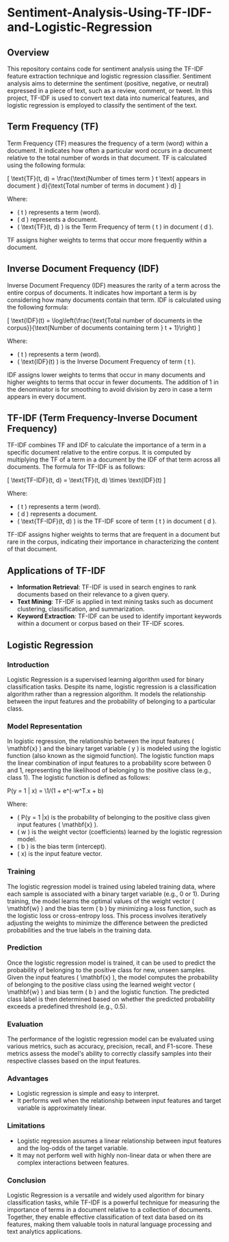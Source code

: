 # Sentiment-Analysis-Using-TF-IDF-and-Logistic-Regression

## Overview
This repository contains code for sentiment analysis using the TF-IDF feature extraction technique and logistic regression classifier. Sentiment analysis aims to determine the sentiment (positive, negative, or neutral) expressed in a piece of text, such as a review, comment, or tweet. In this project, TF-IDF is used to convert text data into numerical features, and logistic regression is employed to classify the sentiment of the text.


## Term Frequency (TF)
Term Frequency (TF) measures the frequency of a term (word) within a document. It indicates how often a particular word occurs in a document relative to the total number of words in that document. TF is calculated using the following formula:

\[ \text{TF}(t, d) = \frac{\text{Number of times term } t \text{ appears in document } d}{\text{Total number of terms in document } d} \]

Where:
- \( t \) represents a term (word).
- \( d \) represents a document.
- \( \text{TF}(t, d) \) is the Term Frequency of term \( t \) in document \( d \).

TF assigns higher weights to terms that occur more frequently within a document.

## Inverse Document Frequency (IDF)
Inverse Document Frequency (IDF) measures the rarity of a term across the entire corpus of documents. It indicates how important a term is by considering how many documents contain that term. IDF is calculated using the following formula:

\[ \text{IDF}(t) = \log\left(\frac{\text{Total number of documents in the corpus}}{\text{Number of documents containing term } t + 1}\right) \]

Where:
- \( t \) represents a term (word).
- \( \text{IDF}(t) \) is the Inverse Document Frequency of term \( t \).

IDF assigns lower weights to terms that occur in many documents and higher weights to terms that occur in fewer documents. The addition of 1 in the denominator is for smoothing to avoid division by zero in case a term appears in every document.

## TF-IDF (Term Frequency-Inverse Document Frequency)
TF-IDF combines TF and IDF to calculate the importance of a term in a specific document relative to the entire corpus. It is computed by multiplying the TF of a term in a document by the IDF of that term across all documents. The formula for TF-IDF is as follows:

\[ \text{TF-IDF}(t, d) = \text{TF}(t, d) \times \text{IDF}(t) \]

Where:
- \( t ) represents a term (word).
- \( d ) represents a document.
- \( \text{TF-IDF}(t, d) \) is the TF-IDF score of term \( t \) in document \( d \).

TF-IDF assigns higher weights to terms that are frequent in a document but rare in the corpus, indicating their importance in characterizing the content of that document.

## Applications of TF-IDF
- **Information Retrieval**: TF-IDF is used in search engines to rank documents based on their relevance to a given query.
- **Text Mining**: TF-IDF is applied in text mining tasks such as document clustering, classification, and summarization.
- **Keyword Extraction**: TF-IDF can be used to identify important keywords within a document or corpus based on their TF-IDF scores.



## Logistic Regression

### Introduction
Logistic Regression is a supervised learning algorithm used for binary classification tasks. Despite its name, logistic regression is a classification algorithm rather than a regression algorithm. It models the relationship between the input features and the probability of belonging to a particular class.

### Model Representation
In logistic regression, the relationship between the input features \( \mathbf{x} \) and the binary target variable \( y \) is modeled using the logistic function (also known as the sigmoid function). The logistic function maps the linear combination of input features to a probability score between 0 and 1, representing the likelihood of belonging to the positive class (e.g., class 1). The logistic function is defined as follows:

 P(y = 1 | x) = \1/(1 + e^(-w^T.x + b) 

Where:
- \( P(y = 1 |x) is the probability of belonging to the positive class given input features \( \mathbf{x} \).
- \( w ) is the weight vector (coefficients) learned by the logistic regression model.
- \( b ) is the bias term (intercept).
- \( x) is the input feature vector.

### Training
The logistic regression model is trained using labeled training data, where each sample is associated with a binary target variable (e.g., 0 or 1). During training, the model learns the optimal values of the weight vector \( \mathbf{w} \) and the bias term \( b \) by minimizing a loss function, such as the logistic loss or cross-entropy loss. This process involves iteratively adjusting the weights to minimize the difference between the predicted probabilities and the true labels in the training data.

### Prediction
Once the logistic regression model is trained, it can be used to predict the probability of belonging to the positive class for new, unseen samples. Given the input features \( \mathbf{x} \), the model computes the probability of belonging to the positive class using the learned weight vector \( \mathbf{w} \) and bias term \( b \) and the logistic function. The predicted class label is then determined based on whether the predicted probability exceeds a predefined threshold (e.g., 0.5).

### Evaluation
The performance of the logistic regression model can be evaluated using various metrics, such as accuracy, precision, recall, and F1-score. These metrics assess the model's ability to correctly classify samples into their respective classes based on the input features.

### Advantages
- Logistic regression is simple and easy to interpret.
- It performs well when the relationship between input features and target variable is approximately linear.

### Limitations
- Logistic regression assumes a linear relationship between input features and the log-odds of the target variable.
- It may not perform well with highly non-linear data or when there are complex interactions between features.

### Conclusion
Logistic Regression is a versatile and widely used algorithm for binary classification tasks, while TF-IDF is a powerful technique for measuring the importance of terms in a document relative to a collection of documents. Together, they enable effective classification of text data based on its features, making them valuable tools in natural language processing and text analytics applications.


